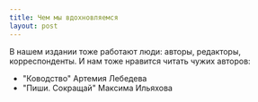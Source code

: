 ```yaml
---
title: Чем мы вдохновляемся
layout: post
---
```


В нашем издании тоже работают люди: авторы, редакторы, корреспонденты. И нам тоже нравится читать чужих авторов:

- "Ководство" Артемия Лебедева
- "Пиши. Сокращай" Максима Ильяхова